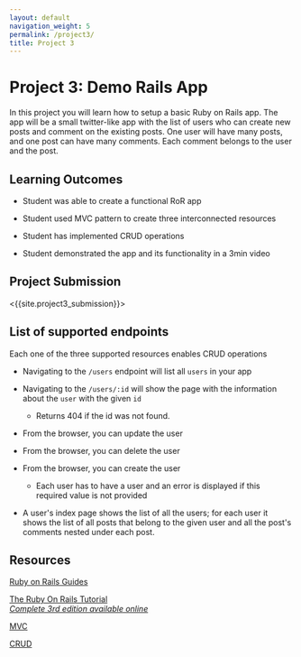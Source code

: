 ```yaml
---
layout: default
navigation_weight: 5
permalink: /project3/
title: Project 3
---
```


# Project 3: Demo Rails App

In this project you will learn how to setup a basic Ruby on Rails app.
The app will be a small twitter-like app with the list of users who can create
new posts and comment on the existing posts. One user will have many posts, and
one post can have many comments. Each comment belongs to the user and the post.

## Learning Outcomes

- Student was able to create a functional RoR app

- Student used MVC pattern to create three interconnected resources

- Student has implemented CRUD operations

- Student demonstrated the app and its functionality in a 3min video

## Project Submission

<{{site.project3_submission}}>

## List of supported endpoints

Each one of the three supported resources enables CRUD operations

- Navigating to the `/users` endpoint will list all `users` in your app

- Navigating to the `/users/:id` will show the page with the information
about the `user` with the given `id`

  - Returns 404 if the id was not found.

- From the browser, you can update the user

- From the browser, you can delete the user

- From the browser, you can create the user
  - Each user has to have a user and an error is displayed if this required
  value is not provided

- A user's index page shows the list of all the users; for each user it shows
the list of all posts that belong to the given user 
and all the post's comments nested under each post.

## Resources

[Ruby on Rails Guides](https://guides.rubyonrails.org/)

[The Ruby On Rails Tutorial](https://www.railstutorial.org/book)  
_[Complete 3rd edition available online](https://3rd-edition.railstutorial.org/book)_ 

[MVC](https://en.wikipedia.org/wiki/Model%E2%80%93view%E2%80%93controller)

[CRUD](https://en.wikipedia.org/wiki/Create,_read,_update_and_delete)